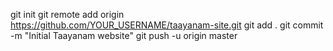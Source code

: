 git init
git remote add origin https://github.com/YOUR_USERNAME/taayanam-site.git
git add .
git commit -m "Initial Taayanam website"
git push -u origin master

